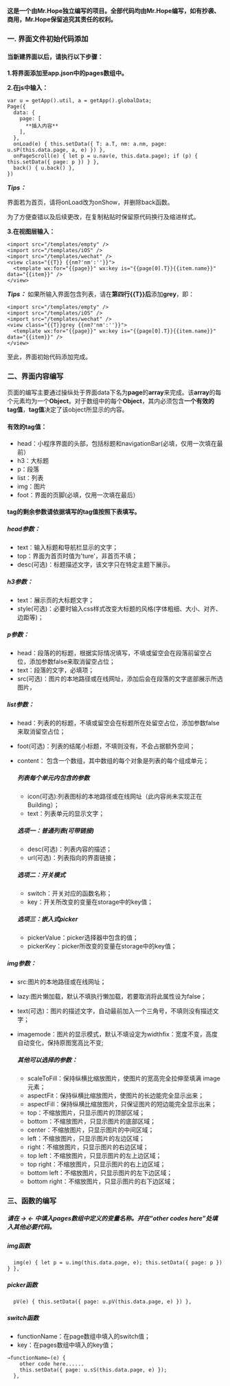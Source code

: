  **这是一个由Mr.Hope独立编写的项目。全部代码均由Mr.Hope编写，如有抄袭、商用，Mr.Hope保留追究其责任的权利。** 

### 一. 界面文件初始代码添加
#### 当新建界面以后，请执行以下步骤：
 **1.将界面添加至app.json中的pages数组中。** 

 **2.在js中输入：** 
```
var u = getApp().util, a = getApp().globalData;
Page({
  data: {
    page: [
      **插入内容** 
    ],
  },
  onLoad(e) { this.setData({ T: a.T, nm: a.nm, page: u.sP(this.data.page, a, e) }) },
  onPageScroll(e) { let p = u.nav(e, this.data.page); if (p) { this.setData({ page: p }) } },
  back() { u.back() },
})
```
 _**Tips：**_ 

界面若为首页，请将onLoad改为onShow，并删除back函数。

为了方便查错以及后续更改，在复制粘贴时保留原代码换行及缩进样式。


 **3.在视图层输入：** 
```
<import src="/templates/empty" />
<import src="/templates/iOS" />
<import src="/templates/wechat" />
<view class="{{T}} {{nm?'nm':''}}">
  <template wx:for="{{page}}" wx:key is="{{page[0].T}}{{item.name}}" data="{{item}}" />
</view>
```
 _**Tips：**_ 
如果所输入界面包含列表，请在**第四行{{T}}后**添加**grey**，即：
```
<import src="/templates/empty" />
<import src="/templates/iOS" />
<import src="/templates/wechat" />
<view class="{{T}}grey {{nm?'nm':''}}">
  <template wx:for="{{page}}" wx:key is="{{page[0].T}}{{item.name}}" data="{{item}}" />
</view>
```

至此，界面初始代码添加完成。


### 二、界面内容编写

页面的编写主要通过操纵处于界面data下名为**page**的**array**来完成。该**array**的每个元素均为一个**Object**。对于数组中的每个**Object**，其内必须包含**一个有效的tag值**，**tag值**决定了该object所显示的内容。
 
 #### **有效的tag值：** 
- head：小程序界面的头部，包括标题和navigationBar(必填，仅用一次填在最前）
- h3：大标题
- p：段落
- list：列表
- img：图片
- foot：界面的页脚(必填，仅用一次填在最后）

#### **tag**的剩余参数请依据填写的tag值按照下表填写。

##### **head参数：**
- text：输入标题和导航栏显示的文字；
- top：界面为首页时值为'ture'，非首页不填；
- desc(可选)：标题描述文字，该文字只在特定主题下展示。

##### **h3参数：**
- text：展示页的大标题文字；
- style(可选)：必要时输入css样式改变大标题的风格(字体粗细、大小、对齐、边距等)；

##### **p参数：**
- head：段落的的标题，根据实际情况填写，不填或留空会在段落前留空占位，添加参数false来取消留空占位；
- text：段落的文字，必填项；
- src(可选)：图片的本地路径或在线网址，添加后会在段落的文字底部展示所选图片，

##### **list参数：**
- head：列表的的标题，不填或留空会在标题所在处留空占位，添加参数false来取消留空占位；
- foot(可选)：列表的结尾小标题，不填则没有，不会占据额外空间；
- content： 包含一个数组，其中数组的每个对象是列表的每个组成单元；

  #####  **_列表每个单元内包含的参数_** 
  - icon(可选):列表图标的本地路径或在线网址（此内容尚未实现正在Building）；
  - text：列表单元的显示文字；

  #####  **选项一：普通列表(可带链接)**
  - desc(可选)：列表内容的描述；
  - url(可选)：列表指向的界面链接；

  #####  **选项二：开关模式**
  - switch：开关对应的函数名称；
  - key：开关所改变的变量在storage中的key值；

  #####  **选项三：嵌入式picker**
  - pickerValue：picker选择器中包含的值；
  - pickerKey：picker所改变的变量在storage中的key值；

##### **img参数：**
- src:图片的本地路径或在线网址；
- lazy:图片懒加载，默认不填执行懒加载，若要取消将此属性设为false；
- text(可选)：图片的描述文字，自动最前加入一个三角号，不填则没有描述文字；
- imagemode：图片的显示模式，默认不填设定为widthfix：宽度不变，高度自动变化，保持原图宽高比不变;

  ##### **_其他可以选择的参数：_** 
  - scaleToFill：保持纵横比缩放图片，使图片的宽高完全拉伸至填满 image 元素；
  - aspectFit：保持纵横比缩放图片，使图片的长边能完全显示出来；
  - aspectFill：保持纵横比缩放图片，只保证图片的短边能完全显示出来；
  - top：不缩放图片，只显示图片的顶部区域；
  - bottom：不缩放图片，只显示图片的底部区域；
  - center：不缩放图片，只显示图片的中间区域；
  - left：不缩放图片，只显示图片的左边区域；
  - right：不缩放图片，只显示图片的右边区域；
  - top left：不缩放图片，只显示图片的左上边区域；
  - top right：不缩放图片，只显示图片的右上边区域；
  - bottom left：不缩放图片，只显示图片的左下边区域；
  - bottom right：不缩放图片，只显示图片的右下边区域；

### 三、函数的编写
#####  请在 **→ ←** 中填入pages数组中定义的变量名称。并在“other codes here”处填入其他必要代码。

 ##### **img函数** 

```
  img(e) { let p = u.img(this.data.page, e); this.setData({ page: p }) } },
```
 ##### **picker函数** 

```
  pV(e) { this.setData({ page: u.pV(this.data.page, e) }) },
```
 ##### **switch函数**

- functionName：在page数组中填入的switch值；
- key：在pages数组中填入的key值；
```
→functionName←(e) {
    other code here......
    this.setData({ page: u.sS(this.data.page, e) });
  },
```